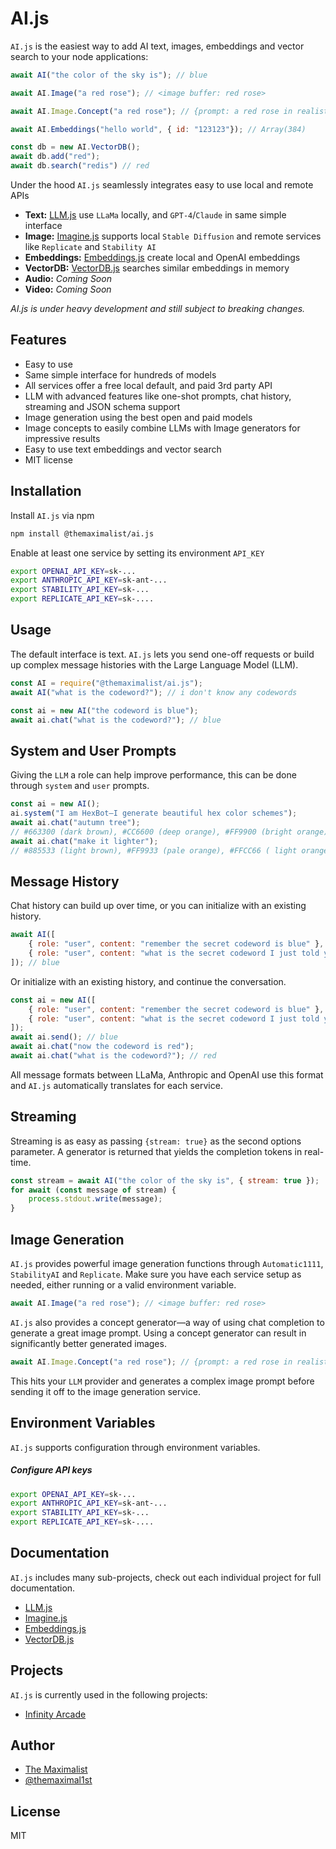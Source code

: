 # AI.js

`AI.js` is the easiest way to add AI text, images, embeddings and vector search to your node applications:

```javascript
await AI("the color of the sky is"); // blue

await AI.Image("a red rose"); // <image buffer: red rose>

await AI.Image.Concept("a red rose"); // {prompt: a red rose in realist style, watercolor ...", <image buffer>}

await AI.Embeddings("hello world", { id: "123123"}); // Array(384)

const db = new AI.VectorDB();
await db.add("red");
await db.search("redis") // red
```

Under the hood `AI.js` seamlessly integrates easy to use local and remote APIs

* **Text:** [LLM.js](https://github.com/themaximal1st/llm.js) use `LLaMa` locally, and `GPT-4`/`Claude` in same simple interface
* **Image:** [Imagine.js](https://github.com/themaximal1st/imagine.js) supports local `Stable Diffusion` and remote services like `Replicate` and `Stability AI`
* **Embeddings:** [Embeddings.js](https://github.com/themaximal1st/embeddings.js) create local and OpenAI embeddings
* **VectorDB:** [VectorDB.js](https://github.com/themaximal1st/vectordb.js) searches similar embeddings in memory
* **Audio:** *Coming Soon*
* **Video:** *Coming Soon*

*AI.js is under heavy development and still subject to breaking changes.*

## Features

* Easy to use
* Same simple interface for hundreds of models
* All services offer a free local default, and paid 3rd party API
* LLM with advanced features like one-shot prompts, chat history, streaming and JSON schema support
* Image generation using the best open and paid models
* Image concepts to easily combine LLMs with Image generators for impressive results
* Easy to use text embeddings and vector search
* MIT license



## Installation

Install `AI.js` via npm

```bash
npm install @themaximalist/ai.js
```

Enable at least one service by setting its environment `API_KEY`

```bash
export OPENAI_API_KEY=sk-...
export ANTHROPIC_API_KEY=sk-ant-...
export STABILITY_API_KEY=sk-...
export REPLICATE_API_KEY=sk-....
```



## Usage

The default interface is text. `AI.js` lets you send one-off requests or build up complex message histories with the Large Language Model (LLM).

```javascript
const AI = require("@themaximalist/ai.js");
await AI("what is the codeword?"); // i don't know any codewords

const ai = new AI("the codeword is blue");
await ai.chat("what is the codeword?"); // blue
```



## System and User Prompts

Giving the `LLM` a role can help improve performance, this can be done through `system` and `user` prompts.

```javascript
const ai = new AI();
ai.system("I am HexBot—I generate beautiful hex color schemes");
await ai.chat("autumn tree");
// #663300 (dark brown), #CC6600 (deep orange), #FF9900 (bright orange), #FFCC00 (golden yellow), #663399 (deep purple)
await ai.chat("make it lighter");
// #885533 (light brown), #FF9933 (pale orange), #FFCC66 ( light orange), #FFEE99 (pale yellow), #9966CC (light purple)
```



## Message History

Chat history can build up over time, or you can initialize with an existing history.

```javascript
await AI([
    { role: "user", content: "remember the secret codeword is blue" },
    { role: "user", content: "what is the secret codeword I just told you?" },
]); // blue
```
Or initialize with an existing history, and continue the conversation.

```javascript
const ai = new AI([
    { role: "user", content: "remember the secret codeword is blue" },
    { role: "user", content: "what is the secret codeword I just told you?" },
]);
await ai.send(); // blue
await ai.chat("now the codeword is red");
await ai.chat("what is the codeword?"); // red
```

All message formats between LLaMa, Anthropic and OpenAI use this format and `AI.js` automatically translates for each service.



## Streaming

Streaming is as easy as passing `{stream: true}` as the second options parameter. A generator is returned that yields the completion tokens in real-time.

```javascript
const stream = await AI("the color of the sky is", { stream: true });
for await (const message of stream) {
    process.stdout.write(message);
}
```



## Image Generation

`AI.js` provides powerful image generation functions through `Automatic1111`, `StabilityAI` and `Replicate`. Make sure you have each service setup as needed, either running or a valid environment variable.

```javascript
await AI.Image("a red rose"); // <image buffer: red rose>
```

`AI.js` also provides a concept generator—a way of using chat completion to generate a great image prompt. Using a concept generator can result in significantly better generated images.

```javascript
await AI.Image.Concept("a red rose"); // {prompt: a red rose in realist style, watercolor ...", <image buffer>}
```

This hits your `LLM` provider and generates a complex image prompt before sending it off to the image generation service. 



## Environment Variables

`AI.js` supports configuration through environment variables.

##### Configure API keys

```bash
export OPENAI_API_KEY=sk-...
export ANTHROPIC_API_KEY=sk-ant-...
export STABILITY_API_KEY=sk-...
export REPLICATE_API_KEY=sk-....
```



## Documentation

`AI.js` includes many sub-projects, check out each individual project for full documentation.

* [LLM.js](https://github.com/themaximal1st/llm.js)
* [Imagine.js](https://github.com/themaximal1st/imagine.js)
* [Embeddings.js](https://github.com/themaximal1st/embeddings.js)
* [VectorDB.js](https://github.com/themaximal1st/vectordb.js)



## Projects

`AI.js` is currently used in the following projects:

-   [Infinity Arcade](https://infinityarcade.com)



## Author

-   [The Maximalist](https://themaximalist.com/)
-   [@themaximal1st](https://twitter.com/themaximal1st)



## License

MIT
